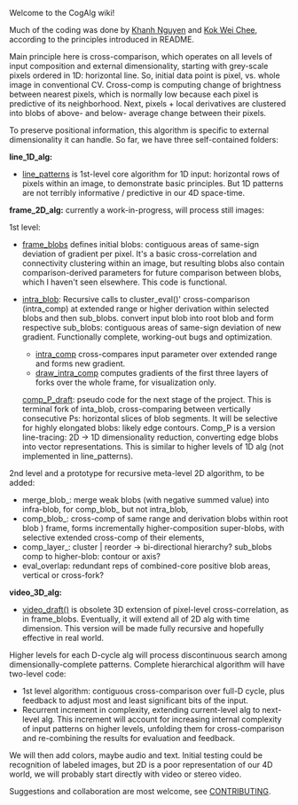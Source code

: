Welcome to the CogAlg wiki!

Much of the coding was done by [Khanh Nguyen](https://github.com/khanh93vn/CogAlg) and [Kok Wei Chee](https://github.com/kwcckw/CogAlg), according to the principles introduced in README.

Main principle here is cross-comparison, which operates on all levels of input composition and external dimensionality, starting with grey-scale pixels ordered in 1D: horizontal line. So, initial data point is pixel, vs. whole image in conventional CV. Cross-comp is computing change of brightness between nearest pixels, which is normally low because each pixel is predictive of its neighborhood. Next, pixels + local derivatives are clustered into blobs of above- and below- average change between their pixels. 

To preserve positional information, this algorithm is specific to external dimensionality it can handle.
So far, we have three self-contained folders:

**line_1D_alg:**

- [line_patterns](https://github.com/boris-kz/CogAlg/blob/master/line_1D_alg/line_patterns.py) is 1st-level core algorithm for 1D input: horizontal rows of pixels within an image, to demonstrate basic principles. But 1D patterns are not terribly informative / predictive in our 4D space-time.

**frame_2D_alg:** currently a work-in-progress, will process still images:

 1st level:
- [frame_blobs](https://github.com/boris-kz/CogAlg/blob/master/frame_2D_alg/frame_blobs.py) defines initial blobs: contiguous areas of same-sign deviation of gradient per pixel. It's a basic cross-correlation and connectivity clustering within an image, but resulting blobs also contain comparison-derived parameters for future comparison between blobs, which I haven't seen elsewhere. This code is functional.

- [intra_blob](https://github.com/boris-kz/CogAlg/tree/master/frame_2D_alg/intra_blob): Recursive calls to cluster_eval()' cross-comparison (intra_comp) at extended range or higher derivation within selected blobs and then sub_blobs.  convert input blob into root blob and form respective sub_blobs: contiguous areas of same-sign deviation of new gradient. Functionally complete, working-out bugs and optimization.
   
  - [intra_comp](https://github.com/boris-kz/CogAlg/blob/master/frame_2D_alg/intra_comp.py) cross-compares input parameter over extended range and forms new gradient.
  - [draw_intra_comp](https://github.com/boris-kz/CogAlg/blob/master/frame_2D_alg/draw_intra_comp.py) computes gradients of the first three layers of forks over the whole frame, for visualization only.
  
  [comp_P_draft](https://github.com/boris-kz/CogAlg/blob/master/frame_2D_alg/comp_P_draft.py): pseudo code for the next stage of the project. This is terminal fork of inta_blob, cross-comparing between vertically consecutive Ps: horizontal slices of blob segments. It will be selective for highly elongated blobs: likely edge contours. Comp_P is a version line-tracing: 2D -> 1D dimensionality reduction, converting edge blobs into vector representations. This is similar to higher levels of 1D alg (not implemented in line_patterns).
  
 2nd level and a prototype for recursive meta-level 2D algorithm, to be added:
 
   - merge_blob_: merge weak blobs (with negative summed value) into infra-blob, for comp_blob_ but not intra_blob,
   - comp_blob_: cross-comp of same range and derivation blobs within root blob ) frame, 
    forms incrementally higher-composition super-blobs, with selective extended cross-comp of their elements,
   - comp_layer_: cluster | reorder -> bi-directional hierarchy? sub_blobs comp to higher-blob: contour or axis? 
   - eval_overlap: redundant reps of combined-core positive blob areas, vertical or cross-fork? 
    
  
**video_3D_alg:**

- [video_draft()](https://github.com/boris-kz/CogAlg/blob/master/video_3D_alg/video_draft.py) is obsolete 3D extension of pixel-level cross-correlation, as in frame_blobs. Eventually, it will extend all of 2D alg with time dimension. This version will be made fully recursive and hopefully effective in real world.


Higher levels for each D-cycle alg will process discontinuous search among dimensionally-complete patterns.
Complete hierarchical algorithm will have two-level code: 
- 1st level algorithm: contiguous cross-comparison over full-D cycle, plus feedback to adjust most and least significant bits of the input. 
- Recurrent increment in complexity, extending current-level alg to next-level alg. This increment will account for increasing internal complexity of input patterns on higher levels, unfolding them for cross-comparison and re-combining the results for evaluation and feedback.

We will then add colors, maybe audio and text. Initial testing could be recognition of labeled images, but 2D is a poor representation of our 4D world, we will probably start directly with video or stereo video.

Suggestions and collaboration are most welcome, see [CONTRIBUTING](https://github.com/boris-kz/CogAlg/blob/master/CONTRIBUTING.md).